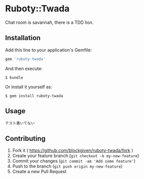 # Ruboty::Twada

Chat room is savannah, there is a TDD lion.

## Installation

Add this line to your application's Gemfile:

```ruby
gem 'ruboty-twada'
```

And then execute:

    $ bundle

Or install it yourself as:

    $ gem install ruboty-twada

## Usage

    テスト書いてない

## Contributing

1. Fork it ( https://github.com/blockgiven/ruboty-twada/fork )
2. Create your feature branch (`git checkout -b my-new-feature`)
3. Commit your changes (`git commit -am 'Add some feature'`)
4. Push to the branch (`git push origin my-new-feature`)
5. Create a new Pull Request
